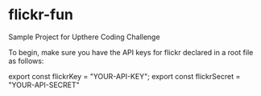 # flickr-fun

Sample Project for Upthere Coding Challenge

To begin, make sure you have the API keys for flickr declared in a root file as follows:

export const flickrKey = "YOUR-API-KEY";
export const flickrSecret = "YOUR-API-SECRET"
